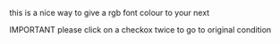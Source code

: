 this is a nice way to give a rgb font colour to your next 

IMPORTANT
please click on a checkox twice to go to original condition

